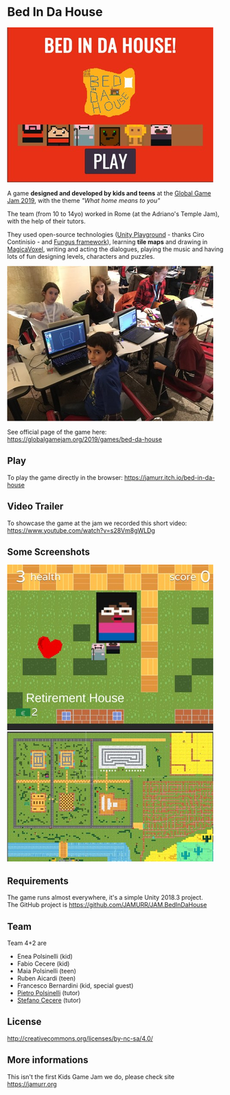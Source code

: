 # Bed In Da House

![game title](docs/images/game_title.jpg)

A game **designed and developed by kids and teens** at the [Global Game Jam 2019](https://globalgamejam.org/2019/games/bed-da-house), with the theme _"What home means to you"_

The team (from 10 to 14yo) worked in Rome (at the Adriano's Temple Jam), with the help of their tutors.

They used open-source technologies ([Unity Playground](https://github.com/Unity-Technologies/UnityPlayground) - thanks Ciro Continisio - and [Fungus framework](https://github.com/snozbot/fungus)), learning **tile maps** and drawing in [MagicaVoxel](http://ephtracy.github.io/), writing and acting the dialogues, playing the music and having lots of fun designing levels, characters and puzzles.

![game title](docs/images/team_at_work.jpg)

See official page of the game here: <https://globalgamejam.org/2019/games/bed-da-house>

## Play
To play the game directly in the browser:
<https://jamurr.itch.io/bed-in-da-house>

## Video Trailer
To showcase the game at the jam we recorded this short video: <https://www.youtube.com/watch?v=s28Vm8gWLDg>

## Some Screenshots
![game title](docs/images/game_screenshot1.jpg)
![game title](docs/images/game_screenshot2.jpg)

## Requirements
The game runs almost everywhere, it's a simple Unity 2018.3 project.  
The GitHub project is <https://github.com/JAMURR/JAM.BedInDaHouse>

## Team
Team 4+2 are
- Enea Polsinelli (kid)
- Fabio Cecere (kid)
- Maia Polsinelli (teen)
- Ruben Aicardi (teen)
- Francesco Bernardini (kid, special guest)
- [Pietro Polsinelli](https://github.com/ppolsinelli/) (tutor)
- [Stefano Cecere](https://github.com/StefanoCecere/) (tutor)


## License
<http://creativecommons.org/licenses/by-nc-sa/4.0/>

## More informations
This isn't the first Kids Game Jam we do, please check site <https://jamurr.org>
